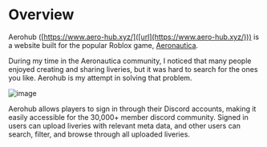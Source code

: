 # Overview
Aerohub ([https://www.aero-hub.xyz/]([url](https://www.aero-hub.xyz/))) is a website built for the popular Roblox game, [Aeronautica](https://www.roblox.com/games/6647962258/Aeronautica).

During my time in the Aeronautica community, I noticed that many people enjoyed creating and sharing liveries, but it was hard to search for the ones you like.
Aerohub is my attempt in solving that problem.

![image](https://github.com/user-attachments/assets/f505de9e-6767-41e2-9a07-81fcdfce6c13)

Aerohub allows players to sign in through their Discord accounts, making it easily accessible for the 30,000+ member discord community.
Signed in users can upload liveries with relevant meta data, and other users can search, filter, and browse through all uploaded liveries.
